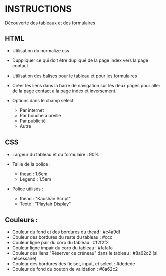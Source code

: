 # INSTRUCTIONS
Découverte des tableaux et des formulaires

## HTML
- Utilisation du normalize.css
- Duppliquer ce qui doit être dupliqué de la page index vers la page contact
- Utilisation des balises pour le tableau et pour les formulaires
- Créer les liens dans la barre de navigation sur les deux pages pour aller de la page contact à la page index et inversement.

- Options dans le champ select
    - Par internet
	- Par bouche à oreille
	- Par publicité
	- Autre

## CSS
- Largeur du tableau et du formulaire : 90%

- Taille de la police :
    - thead : 1.6em
    - Legend : 1.5em

- Police utilisés :
    - thead : "Kaushan Script"
    - Texte : "Playfair Display"

## Couleurs :
- Couleur du fond et des bordures du thead : #c4a9df
- Couleur des bordures du reste du tableau : #ccc
- Couleur ligne pair du corp du tableau : #f2f2f2
- Couleur ligne impair du corp du tableau : #fafafa
- Couleur des liens "Réserver ce créneau" dans le tableau : #8a62c2 (si nécessaire)
- Couleur des bordures des fielset, input, et select : #dedede
- Couleur de fond du bouton de validation : #8a62c2

